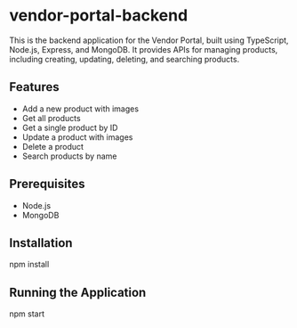 # vendor-portal-backend

This is the backend application for the Vendor Portal, built using TypeScript, Node.js, Express, and MongoDB. It provides APIs for managing products, including creating, updating, deleting, and searching products.

## Features

- Add a new product with images
- Get all products
- Get a single product by ID
- Update a product with images
- Delete a product
- Search products by name

## Prerequisites

- Node.js
- MongoDB

## Installation

npm install

## Running the Application

npm start